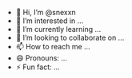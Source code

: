 - 👋 Hi, I’m @snexxn
- 👀 I’m interested in ...
- 🌱 I’m currently learning ...
- 💞️ I’m looking to collaborate on ...
- 📫 How to reach me ...
- 😄 Pronouns: ...
- ⚡ Fun fact: ...

<!---
snexxn/snexxn is a ✨ special ✨ repository because its `README.md` (this file) appears on your GitHub profile.
You can click the Preview link to take a look at your changes.
--->
